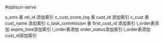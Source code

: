 #optisun-serve

s_sms 表 rel_id 添加索引
c_cust_score_log 表 cust_id 添加索引
c_cust 表 cust_name 添加索引
c_task_commission 表 first_cust_id 添加索引
l_order表添加 expire_time添加索引 
l_order表添加 order_status添加索引
l_order表添加 cust_id添加索引